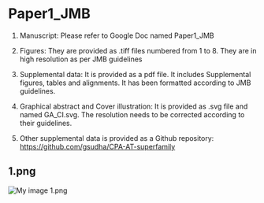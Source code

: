 # Paper1_JMB

1. Manuscript: Please refer to Google Doc named Paper1_JMB

2. Figures: They are provided as .tiff files numbered from 1 to 8. They are in high resolution as per JMB guidelines

3. Supplemental data:  It is provided as a pdf file. It includes Supplemental figures, tables and alignments. It has been formatted according to JMB guidelines.

4. Graphical abstract and Cover illustration: It is provided as .svg file and named GA_CI.svg. The resolution needs to be  corrected according to their guidelines. 

5. Other supplemental data is provided as a Github repository: https://github.com/gsudha/CPA-AT-superfamily

## 1.png
![My image 1.png](1.png)
